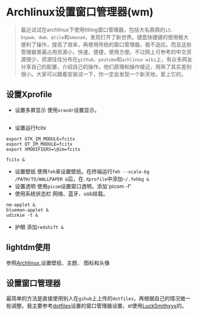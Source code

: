 # Archlinux设置窗口管理器(wm)

>最近试试在archlinux下使用titling窗口管理器，包括大名鼎鼎的`i3、bspwm、dwm、qtile`和`xmonad`，发现打开了新世界。键盘快捷键的使用极大便利了操作，提高了效率，再使用传统的窗口管理器，极不适应。而且这些管理器普遍占用资源小，快速，便捷，使用方便。不过网上可参考的中文资源很少，资源往往分布在`github、youtube`和`achlinux wiki`上，有众多网友分享自己的配置，介绍自己的操作。他们原理和操作接近，用熟了其实差别很小。大家可以跟着安装试一下，你一定会发现一个新天地，爱上它的。

## 设置Xprofile
* 设置多屏显示
使用`xrandr`设置显示。
```
```
* 设置运行fcitx

```
export GTK_IM_MODULE=fcitx
export QT_IM_MODULE=fcitx
export XMODIFIERS=\@im=fcitx

fcitx &
```
* 设置壁纸
使用`feh`来设置壁纸。在终端运行`feh --scale-bg /PATH/TO/WALLPAPER &`后，在`.Xprofile`中添加`~/.fehbg &`
* 设置透明
使用`picom`设置窗口透明，添加`picom -f'
* 使用系统状态栏
网络、蓝牙、usb挂载。
```
nm-applet &
blueman-applet &
udiskie -t &
```
* 护眼
添加`redshift &`
## lightdm使用
参照[Archlinux](),设置壁纸、主题、 图标和头像
## 设置窗口管理器
最简单的方法是直接使用别人在`gihub`上上传的`dotfiles`，再根据自己的情况做一些调整。我主要参考[dotfiles]()设置的窗口管理器设置，st使用[LuckSmithxyx]()的。

